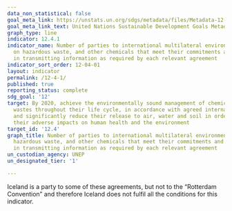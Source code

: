 ```yaml
---
data_non_statistical: false
goal_meta_link: https://unstats.un.org/sdgs/metadata/files/Metadata-12-04-01.pdf
goal_meta_link_text: United Nations Sustainable Development Goals Metadata (pdf 782kB)
graph_type: line
indicator: 12.4.1
indicator_name: Number of parties to international multilateral environmental agreements
  on hazardous waste, and other chemicals that meet their commitments and obligations
  in transmitting information as required by each relevant agreement
indicator_sort_order: 12-04-01
layout: indicator
permalink: /12-4-1/
published: true
reporting_status: complete
sdg_goal: '12'
target: By 2020, achieve the environmentally sound management of chemicals and all
  wastes throughout their life cycle, in accordance with agreed international frameworks,
  and significantly reduce their release to air, water and soil in order to minimize
  their adverse impacts on human health and the environment
target_id: '12.4'
graph_title: Number of parties to international multilateral environmental agreements on
  hazardous waste, and other chemicals that meet their commitments and obligations
  in transmitting information as required by each relevant agreement
un_custodian_agency: UNEP
un_designated_tier: '1'

---
```


Iceland is a party to some of these agreements, but not to the “Rotterdam Convention” and therefore Iceland does not fulfil all the conditions for this indicator.
